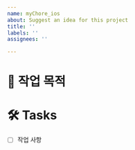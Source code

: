 ```yaml
---
name: myChore_ios
about: Suggest an idea for this project
title: ''
labels: ''
assignees: ''

---
```


# 📝 작업 목적
<!-- 작업 목적에 대해 설명해주세요. -->

# 🛠️ Tasks
- [ ] 작업 사항
